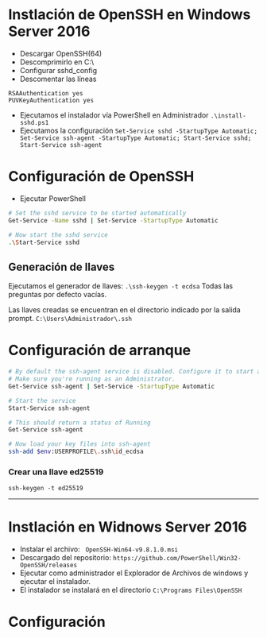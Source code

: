 # Instlación de OpenSSH en Windows Server 2016

  - Descargar OpenSSH(64)
  - Descomprimirlo en C:\
  - Configurar sshd_config
  - Descomentar las líneas
```
RSAAuthentication yes
PUVKeyAuthentication yes
```
  - Ejecutamos el instalador vía PowerShell en Administrador
  `.\install-sshd.ps1`
  - Ejecutamos la configuración
  `Set-Service sshd -StartupType Automatic; Set-Service ssh-agent -StartupType Automatic; Start-Service sshd; Start-Service ssh-agent`

# Configuración de OpenSSH

 - Ejecutar PowerShell
 ```bash
 # Set the sshd service to be started automatically
Get-Service -Name sshd | Set-Service -StartupType Automatic

# Now start the sshd service
.\Start-Service sshd
```

## Generación de llaves

Ejecutamos el generador de llaves:
`.\ssh-keygen -t ecdsa`
Todas las preguntas por defecto vacías.

Las llaves creadas se encuentran en el directorio indicado por la salida prompt.
`C:\Users\Administrador\.ssh`

# Configuración de arranque

```bash
# By default the ssh-agent service is disabled. Configure it to start automatically.
# Make sure you're running as an Administrator.
Get-Service ssh-agent | Set-Service -StartupType Automatic

# Start the service
Start-Service ssh-agent

# This should return a status of Running
Get-Service ssh-agent

# Now load your key files into ssh-agent
ssh-add $env:USERPROFILE\.ssh\id_ecdsa
```

### Crear una llave ed25519
`ssh-keygen -t ed25519`


----------------------------

# Instlación en Widnows Server 2016

  - Instalar el archivo: ` OpenSSH-Win64-v9.8.1.0.msi`
  - Descargado del repositorio: `https://github.com/PowerShell/Win32-OpenSSH/releases`
  - Ejecutar como administrador el Explorador de Archivos de windows y ejecutar el instalador.
  - El instalador se instalará en el directorio `C:\Programs Files\OpenSSH`

# Configuración
